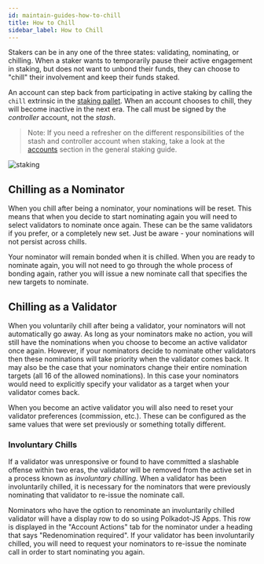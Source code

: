 ```yaml
---
id: maintain-guides-how-to-chill
title: How to Chill
sidebar_label: How to Chill
---
```


Stakers can be in any one of the three states: validating, nominating, or chilling. When a staker wants to temporarily pause their active engagement in staking, but does not want to unbond their funds, they can choose to "chill" their involvement and keep their funds staked.

An account can step back from participating in active staking by calling the `chill` extrinsic in the [staking pallet][chill extrinsic]. When an account chooses to chill, they will become inactive in the next era. The call must be signed by the _controller_ account, not the _stash_.

> Note: If you need a refresher on the different responsibilities of the stash and controller account when staking, take a look at the [accounts][] section in the general staking guide.

![staking](assets/NPoS/staking-keys_stash_controller.png)

## Chilling as a Nominator

When you chill after being a nominator, your nominations will be reset. This means that when you decide to start nominating again you will need to select validators to nominate once again. These can be the same validators if you prefer, or a completely new set. Just be aware - your nominations will not persist across chills.

Your nominator will remain bonded when it is chilled. When you are ready to nominate again, you will not need to go through the whole process of bonding again, rather you will issue a new nominate call that specifies the new targets to nominate.

## Chilling as a Validator

When you voluntarily chill after being a validator, your nominators will not automatically go away. As long as your nominators make no action, you will still have the nominations when you choose to become an active validator once again. However, if your nominators decide to nominate other validators then these nominations will take priority when the validator comes back. It may also be the case that your nominators change their entire nomination targets (all 16 of the allowed nominations). In this case your nominators would need to explicitly specify your validator as a target when your validator comes back.

When you become an active validator you will also need to reset your validator preferences (commission, etc.). These can be configured as the same values that were set previously or something totally different.

### Involuntary Chills

If a validator was unresponsive or found to have committed a slashable offense within two eras, the validator will be removed from the active set in a process known as _involuntary chilling._ When a validator has been involuntarily chilled, it is necessary for the nominators that were previously nominating that validator to re-issue the nominate call.

Nominators who have the option to renominate an involuntarily chilled validator will have a display row to do so using Polkadot-JS Apps. This row is displayed in the "Account Actions" tab for the nominator under a heading that says "Redenomination required". If your validator has been involuntarily chilled, you will need to request your nominators to re-issue the nominate call in order to start nominating you again.

[chill extrinsic]: https://substrate.dev/rustdocs/v2.0.0/pallet_staking/enum.Call.html#variant.chill
[accounts]: learn-staking#accounts
